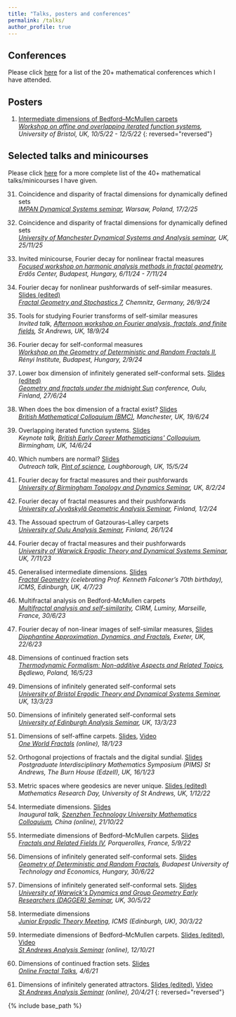 ```yaml
---
title: "Talks, posters and conferences"
permalink: /talks/
author_profile: true
---
```


## Conferences 

Please click [here](https://amlan-banaji.github.io/files/BanajiConferences.pdf) for a list of the 20+ mathematical conferences which I have attended. 

## Posters

1. [Intermediate dimensions of Bedford–McMullen carpets](https://amlan-banaji.github.io/files/BristolCarpetsPoster.pdf)  
*[Workshop on affine and overlapping iterated function systems](https://www.troscheit.eu/workshop2022/index.html), University of Bristol, UK, 10/5/22 - 12/5/22*
{: reversed="reversed"}

## Selected talks and minicourses

Please click [here](https://amlan-banaji.github.io/files/BanajiTalks.pdf) for a more complete list of the 40+ mathematical talks/minicourses I have given.  

31. Coincidence and disparity of fractal dimensions for dynamically defined sets  
*[IMPAN Dynamical Systems seminar](https://sites.google.com/impan.pl/dynamical-systems/seminar/archive-of-past-seminars-2003?authuser=0), Warsaw, Poland, 17/2/25*

30. Coincidence and disparity of fractal dimensions for dynamically defined sets  
*[University of Manchester Dynamical Systems and Analysis seminar](https://events.manchester.ac.uk/event/event:esz-m1nz25k7-nrgwyh/dynamical-systems-and-analysis-seminar-amlan-banaji), UK, 25/11/25*

29. Invited minicourse, Fourier decay for nonlinear fractal measures  
*[Focused workshop on harmonic analysis methods in fractal geometry](https://erdoscenter.renyi.hu/events/focused-workshop-harmonic-analysis-methods-fractal-geometry), Erdős Center, Budapest, Hungary, 6/11/24 - 7/11/24*

28. Fourier decay for nonlinear pushforwards of self-similar measures. [Slides (edited)](https://amlan-banaji.github.io/files/Chemnitz2024.pdf)  
*[Fractal Geometry and Stochastics 7](https://www.tu-chemnitz.de/mathematik/stochastik/fgs7/index.html), Chemnitz, Germany, 26/9/24*

27. Tools for studying Fourier transforms of self-similar measures  
*Invited talk, [Afternoon workshop on Fourier analysis, fractals, and finite fields](https://jonathan-fraser.github.io/homepage/FFFF.html), St Andrews, UK, 18/9/24*

26. Fourier decay for self-conformal measures  
*[Workshop on the Geometry of Deterministic and Random Fractals II](https://erdoscenter.renyi.hu/events/workshop-geometry-deterministic-and-random-fractals-ii), Rényi Institute, Budapest, Hungary, 2/9/24*

25. Lower box dimension of infinitely generated self-conformal sets. [Slides (edited)](https://amlan-banaji.github.io/files/Oulu2024.pdf)  
*[Geometry and fractals under the midnight Sun](https://midnightsun2024.gitlab.io/) conference, Oulu, Finland, 27/6/24*

24. When does the box dimension of a fractal exist? [Slides](https://amlan-banaji.github.io/files/BMC2024.pdf)  
*[British Mathematical Colloquium (BMC)](https://sites.google.com/view/bmc2024/workshops/ergodic-theory), Manchester, UK, 19/6/24*

23. Overlapping iterated function systems. [Slides](https://amlan-banaji.github.io/files/BECMC2024.pdf)  
*Keynote talk, [British Early Career Mathematicians' Colloquium](https://web.mat.bham.ac.uk/BYMC/), Birmingham, UK, 14/6/24*

22. Which numbers are normal? [Slides](https://amlan-banaji.github.io/files/PintOfScience2024.pdf)  
*Outreach talk, [Pint of science](https://pintofscience.co.uk/event/cosmos-unveiled), Loughborough, UK, 15/5/24*

21. Fourier decay for fractal measures and their pushforwards  
*[University of Birmingham Topology and Dynamics Seminar](https://www.birmingham.ac.uk/research/activity/mathematics/topology-dynamics/topology-seminar.aspx), UK, 8/2/24* 

20. Fourier decay of fractal measures and their pushforwards  
*[University of Jyväskylä Geometric Analysis Seminar](https://www.jyu.fi/en/events/geometric-analysis-seminar-amlan-banaji-loughborough-university), Finland, 1/2/24*

19. The Assouad spectrum of Gatzouras–Lalley carpets  
*[University of Oulu Analysis Seminar](https://www.oulu.fi/en/events/oulu-analysis-seminar), Finland, 26/1/24*

18. Fourier decay of fractal measures and their pushforwards  
*[University of Warwick Ergodic Theory and Dynamical Systems Seminar](https://warwick.ac.uk/fac/sci/maths/research/events/seminars/areas/dynamics/), UK, 7/11/23*

17. Generalised intermediate dimensions. [Slides](https://amlan-banaji.github.io/files/Edinburgh2023.pdf)  
*[Fractal Geometry](https://www.icms.org.uk/workshops/2023/fractal-geometry) (celebrating Prof. Kenneth Falconer’s 70th birthday), ICMS, Edinburgh, UK, 4/7/23*

16. Multifractal analysis on Bedford-McMullen carpets  
*[Multifractal analysis and self-similarity](https://conferences.cirm-math.fr/2751.html), CIRM, Luminy, Marseille, France, 30/6/23*

15. Fourier decay of non-linear images of self-similar measures, [Slides](https://amlan-banaji.github.io/files/ExeterFourier2023.pdf)  
*[Diophantine Approximation, Dynamics, and Fractals](https://sites.google.com/view/diophantine-exeter-june-2023/home), Exeter, UK, 22/6/23*

14. Dimensions of continued fraction sets  
*[Thermodynamic Formalism: Non-additive Aspects and Related Topics](https://www.impan.pl/en/activities/banach-center/conferences/23-thermoform), Będlewo, Poland, 16/5/23*

13. Dimensions of infinitely generated self-conformal sets  
*[University of Bristol Ergodic Theory and Dynamical Systems Seminar](https://www.bristolmathsresearch.org/seminar/amlan-banaji/), UK, 13/3/23*

12. Dimensions of infinitely generated self-conformal sets  
*[University of Edinburgh Analysis Seminar](https://blogs.ed.ac.uk/analysis/analysis-seminar/), UK, 13/3/23*

11. Dimensions of self-affine carpets. [Slides](https://amlan-banaji.github.io/files/OneWorld2023.pdf), [Video](https://www.youtube.com/watch?v=Q0SO3bzPMHI)  
*[One World Fractals](https://www.oneworldfractals.org/past/) (online), 18/1/23*

10. Orthogonal projections of fractals and the digital sundial. [Slides](https://amlan-banaji.github.io/files/Burn2023.pdf)  
*Postgraduate Interdisciplinary Mathematics Symposium (PIMS) St Andrews, The Burn House (Edzell), UK, 16/1/23*

9. Metric spaces where geodesics are never unique. [Slides (edited)](https://amlan-banaji.github.io/files/Geodesics2022.pdf)  
*Mathematics Research Day, University of St Andrews, UK, 1/12/22*

8. Intermediate dimensions. [Slides](https://amlan-banaji.github.io/files/Shenzhen2022.pdf)  
*Inaugural talk, [Szenzhen Technology University Mathematics Colloquium](https://bdi.sztu.edu.cn/info/1345/5449.htm?fbclid=IwAR24TwwWZpz-LjUtDVF4E49awaOp44hBmeUaLuShGPFC1-F0RLac02d1_as), China (online), 21/10/22*

7. Intermediate dimensions of Bedford–McMullen carpets. [Slides](https://amlan-banaji.github.io/files/Porquerolles2022.pdf)  
*[Fractals and Related Fields IV](https://farf4.math.cnrs.fr/), Porquerolles, France, 5/9/22*

6. Dimensions of infinitely generated self-conformal sets. [Slides](https://amlan-banaji.github.io/files/Budapest2022.pdf)  
*[Geometry of Deterministic and Random Fractals](https://simon60.math.bme.hu/), Budapest University of Technology and Economics, Hungary, 30/6/22*

5. Dimensions of infinitely generated self-conformal sets. [Slides](https://amlan-banaji.github.io/files/Warwick2022.pdf)  
*[University of Warwick's Dynamics and Group Geometry Early Researchers (DAGGER) Seminar](https://warwick.ac.uk/fac/sci/maths/research/events/seminars/areas/dagger), UK, 30/5/22*

4. Intermediate dimensions  
*[Junior Ergodic Theory Meeting](https://www.icms.org.uk/workshops/2022/junior-ergodic-theory-meeting), ICMS (Edinburgh, UK), 30/3/22*

3. Intermediate dimensions of Bedford–McMullen carpets. [Slides (edited)](https://amlan-banaji.github.io/files/BedfordAnalysisSeminar.pdf), [Video](https://www.youtube.com/watch?v=hoHdg71ycqs)  
*[St Andrews Analysis Seminar](https://analysis.rutar.org/seminars/) (online), 12/10/21*

2. Dimensions of continued fraction sets. [Slides](https://amlan-banaji.github.io/files/Workshop2021.pdf)  
*[Online Fractal Talks](https://people.maths.bris.ac.uk/~matmj/BBMOS.html), 4/6/21*

1. Dimensions of infinitely generated attractors. [Slides (edited)](https://amlan-banaji.github.io/files/AnalysisSeminarApril2021.pdf), [Video](https://www.youtube.com/watch?v=KL6q4UNnVEk)  
*[St Andrews Analysis Seminar](https://analysis.rutar.org/seminars/) (online), 20/4/21*
{: reversed="reversed"}


{% include base_path %}
